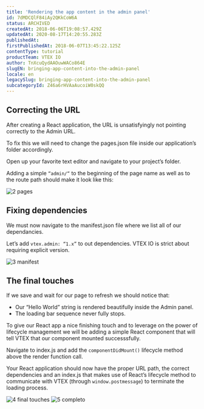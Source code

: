 ```yaml
---
title: 'Rendering the app content in the admin panel'
id: 7dMDCQlF84iAy2QKkCoW6A
status: ARCHIVED
createdAt: 2018-06-06T19:08:57.429Z
updatedAt: 2020-08-17T14:20:55.283Z
publishedAt: 
firstPublishedAt: 2018-06-07T13:45:22.125Z
contentType: tutorial
productTeam: VTEX IO
author: TnXcuQydAAOuwWACo864E
slugEN: bringing-app-content-into-the-admin-panel
locale: en
legacySlug: bringing-app-content-into-the-admin-panel
subcategoryId: Z46a6rHVAaAucoiW0skQQ
---
```


## Correcting the URL

After creating a React application, the URL is unsatisfyingly not pointing correctly to the Admin URL.

To fix this we will need to change the pages.json file inside our application’s folder accordingly.

Open up your favorite text editor and navigate to your project’s folder.

Adding a simple `“admin/“` to the beginning of the page name as well as to the route path should make it look like this:

![2 pages](//images.ctfassets.net/alneenqid6w5/1JbyPjpfd2m2Qg6YuIG0WG/c2e98ed69b39f41703c49cda8ee6f578/2_pages.png)

## Fixing dependencies

We must now navigate to the manifest.json file where we list all of our dependancies.

Let’s add `vtex.admin: “1.x”` to out dependencies. VTEX IO is strict about requiring explicit version.

![3 manifest](//images.ctfassets.net/alneenqid6w5/m02IxioqqcMgEygiOkakI/1bf3d7cf52f72a46a5d3f2a9afaeb40a/3_manifest.png)

## The final touches

If we save and wait for our page to refresh we should notice that:
- Our “Hello World” string is rendered beautifully inside the Admin panel.
- The loading bar sequence never fully stops.

To give our React app a nice finishing touch and to leverage on the power of lifecycle management we will be adding a simple React component that will tell VTEX that our component mounted successsfully.

Navigate to index.js and add the `componentDidMount()` lifecycle method above the render function call.

Your React application should now have the proper URL path, the correct dependencies and an index.js that makes use of React’s lifecycle method to communicate with VTEX (through `window.postmessage`) to terminate the loading process.

![4 final touches](//images.ctfassets.net/alneenqid6w5/3FhYXrK6qAeW6U8AK8S2uI/adca7a874c3a7fd5f1d0558c1664a54b/4_final_touches.png) 
![5 completo](//images.ctfassets.net/alneenqid6w5/2u3bfIpopSSeqiq6o0KW2q/1173fb70b77505ec92ab126efd908d63/5_completo.png)
